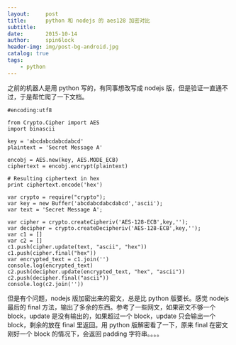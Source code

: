 ```yaml
---
layout:     post
title:      python 和 nodejs 的 aes128 加密对比
subtitle:   
date:       2015-10-14
author:     spin6lock
header-img: img/post-bg-android.jpg
catalog: true
tags:
    - python
---
```

之前的机器人是用 python 写的，有同事想改写成 nodejs 版，但是验证一直通不过，于是帮忙爬了一下文档。

```
#encoding:utf8

from Crypto.Cipher import AES
import binascii

key = 'abcdabcdabcdabcd'
plaintext = 'Secret Message A'

encobj = AES.new(key, AES.MODE_ECB)
ciphertext = encobj.encrypt(plaintext)

# Resulting ciphertext in hex
print ciphertext.encode('hex')
```

```
var crypto = require("crypto");
var key = new Buffer('abcdabcdabcdabcd','ascii');
var text = 'Secret Message A';

var cipher = crypto.createCipheriv('AES-128-ECB',key,'');
var decipher = crypto.createDecipheriv('AES-128-ECB',key,'');
var c1 = []
var c2 = []
c1.push(cipher.update(text, "ascii", "hex"))
c1.push(cipher.final("hex"))
var encrypted_text = c1.join('')
console.log(encrypted_text)
c2.push(decipher.update(encrypted_text, "hex", "ascii"))
c2.push(decipher.final("ascii"))
console.log(c2.join(''))
```

但是有个问题，nodejs 版加密出来的密文，总是比 python 版要长。感觉 nodejs 最后的 final 方法，输出了多余的东西。参考了一些网文，如果密文不够一个 block，update 是没有输出的，如果超过一个 block，update 只会输出一个 block，剩余的放在 final 里返回。用 python 版解密看了一下，原来 final 在密文刚好一个 block 的情况下，会返回 padding 字符串。。。。
